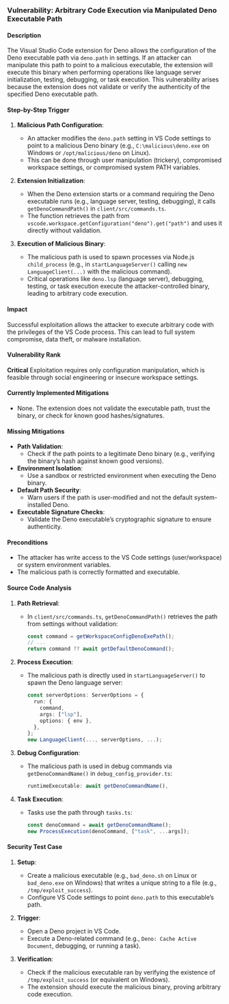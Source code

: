 ### Vulnerability: Arbitrary Code Execution via Manipulated Deno Executable Path

#### Description
The Visual Studio Code extension for Deno allows the configuration of the Deno executable path via `deno.path` in settings. If an attacker can manipulate this path to point to a malicious executable, the extension will execute this binary when performing operations like language server initialization, testing, debugging, or task execution. This vulnerability arises because the extension does not validate or verify the authenticity of the specified Deno executable path.

#### Step-by-Step Trigger
1. **Malicious Path Configuration**:
   - An attacker modifies the `deno.path` setting in VS Code settings to point to a malicious Deno binary (e.g., `C:\malicious\deno.exe` on Windows or `/opt/malicious/deno` on Linux).
   - This can be done through user manipulation (trickery), compromised workspace settings, or compromised system PATH variables.

2. **Extension Initialization**:
   - When the Deno extension starts or a command requiring the Deno executable runs (e.g., language server, testing, debugging), it calls `getDenoCommandPath()` in `client/src/commands.ts`.
   - The function retrieves the path from `vscode.workspace.getConfiguration("deno").get("path")` and uses it directly without validation.

3. **Execution of Malicious Binary**:
   - The malicious path is used to spawn processes via Node.js `child_process` (e.g., in `startLanguageServer()` calling `new LanguageClient(...)` with the malicious command).
   - Critical operations like `deno.lsp` (language server), debugging, testing, or task execution execute the attacker-controlled binary, leading to arbitrary code execution.

#### Impact
Successful exploitation allows the attacker to execute arbitrary code with the privileges of the VS Code process. This can lead to full system compromise, data theft, or malware installation.

#### Vulnerability Rank
**Critical**
Exploitation requires only configuration manipulation, which is feasible through social engineering or insecure workspace settings.

#### Currently Implemented Mitigations
- None. The extension does not validate the executable path, trust the binary, or check for known good hashes/signatures.

#### Missing Mitigations
- **Path Validation**:
  - Check if the path points to a legitimate Deno binary (e.g., verifying the binary’s hash against known good versions).
- **Environment Isolation**:
  - Use a sandbox or restricted environment when executing the Deno binary.
- **Default Path Security**:
  - Warn users if the path is user-modified and not the default system-installed Deno.
- **Executable Signature Checks**:
  - Validate the Deno executable’s cryptographic signature to ensure authenticity.

#### Preconditions
- The attacker has write access to the VS Code settings (user/workspace) or system environment variables.
- The malicious path is correctly formatted and executable.

#### Source Code Analysis
1. **Path Retrieval**:
   - In `client/src/commands.ts`, `getDenoCommandPath()` retrieves the path from settings without validation:
     ```typescript
     const command = getWorkspaceConfigDenoExePath();
     // ...
     return command ?? await getDefaultDenoCommand();
     ```

2. **Process Execution**:
   - The malicious path is directly used in `startLanguageServer()` to spawn the Deno language server:
     ```typescript
     const serverOptions: ServerOptions = {
       run: {
         command,
         args: ["lsp"],
         options: { env },
       },
     };
     new LanguageClient(..., serverOptions, ...);
     ```

3. **Debug Configuration**:
   - The malicious path is used in debug commands via `getDenoCommandName()` in `debug_config_provider.ts`:
     ```typescript
     runtimeExecutable: await getDenoCommandName(),
     ```

4. **Task Execution**:
   - Tasks use the path through `tasks.ts`:
     ```typescript
     const denoCommand = await getDenoCommandName();
     new ProcessExecution(denoCommand, ["task", ...args]);
     ```

#### Security Test Case
1. **Setup**:
   - Create a malicious executable (e.g., `bad_deno.sh` on Linux or `bad_deno.exe` on Windows) that writes a unique string to a file (e.g., `/tmp/exploit_success`).
   - Configure VS Code settings to point `deno.path` to this executable’s path.

2. **Trigger**:
   - Open a Deno project in VS Code.
   - Execute a Deno-related command (e.g., `Deno: Cache Active Document`, debugging, or running a task).

3. **Verification**:
   - Check if the malicious executable ran by verifying the existence of `/tmp/exploit_success` (or equivalent on Windows).
   - The extension should execute the malicious binary, proving arbitrary code execution.
